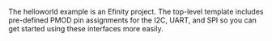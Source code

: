 The helloworld example is an Efinity project. The top-level template 
includes pre-defined PMOD pin assignments for the I2C, UART, and SPI 
so you can get started using these interfaces more easily.
